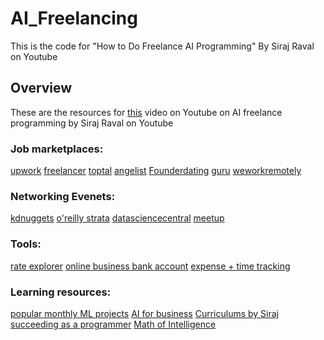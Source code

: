 # AI_Freelancing
This is the code for "How to Do Freelance AI Programming" By Siraj Raval on Youtube

## Overview

These are the resources for [this](https://youtu.be/x6GYD5WPda4) video on Youtube on AI freelance programming by Siraj Raval on Youtube 

### Job marketplaces:
[upwork](http://upwork.com/)
[freelancer](https://www.freelancer.com/)
[toptal](https://www.toptal.com/)
[angelist](https://angel.co/)
[Founderdating](http://founderdating.com/)
[guru](https://www.guru.com/)
[weworkremotely](https://weworkremotely.com/)

### Networking Evenets:
[kdnuggets](https://www.kdnuggets.com/meetings/)
[o'reilly strata](https://conferences.oreilly.com/strata)
[datasciencecentral](https://www.datasciencecentral.com/)
[meetup](www.meetup.com)

### Tools:
[rate explorer](https://www.codementor.io/freelance-rates)
[online business bank account](https://www.bunq.com/business)
[expense + time tracking](https://www.hellobonsai.com/)

### Learning resources:
[popular monthly ML projects](https://github.com/Mybridge/machine-learning-open-source/blob/master/src/05-2018.md)
[AI for business](https://www.youtube.com/playlist?list=PL2-dafEMk2A6oABirZ1Ug805Ag-8W54rN)
[Curriculums by Siraj](https://www.youtube.com/playlist?list=PL2-dafEMk2A5_Fcpl3FHOjo2Gfios3b5o)
[succeeding as a programmer](https://www.youtube.com/playlist?list=PL2-dafEMk2A6a9LNzkeQv7QIDUWMNEfJi)
[Math of Intelligence](https://www.youtube.com/playlist?list=PL2-dafEMk2A7mu0bSksCGMJEmeddU_H4D) 
